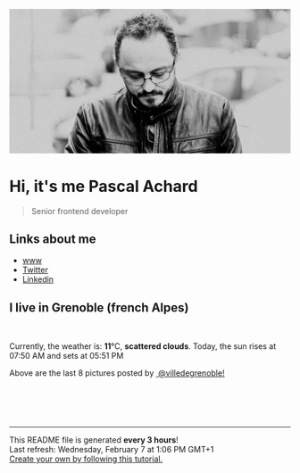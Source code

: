 ![Pascal Achard](./images/photo-pascal-achard.jpg)
# Hi, it's me Pascal Achard
> Senior frontend developer

## Links about me
- [www](https://www.pascal-achard.com)
- [Twitter](https://twitter.com/botmaster)
- [Linkedin](http://www.linkedin.com/in/pascal-achard)


## I live in Grenoble (french Alpes)
<img src="https://openweathermap.org/img/wn/03d@2x.png" alt="">

Currently, the weather is: **11**°C, **scattered clouds**.
Today, the sun rises at 07:50 AM and sets at 05:51 PM

Above are the last 8 pictures posted by <a href="https://www.instagram.com/villedegrenoble/" target="_blank"><img alt="" src="https://upload.wikimedia.org/wikipedia/commons/thumb/e/e7/Instagram_logo_2016.svg/1024px-Instagram_logo_2016.svg.png" width="20"/> @villedegrenoble!</a>

<p style="display: flex; flex-wrap: wrap; gap: 20px;">
        <img src="https://cdn1.picuki.com/hosted-by-instagram/q/0exhNuNYnjBcaS3SYdxKjf8F2vJ1Wg5SZ60STLepjSVmIR1vLHOapZA0mpCj4yRwKwVlASuRYzti4ostWF9XDT17PkzcSLeJRT9R6qyYUOmgvDdm9JBhnb82KHQZYn6r%7C%7CsopVmKpNWwSDv5PHL%7C%7Clo7gX5v%7C%7CsbCgEpjuSKrVCkGZTjse3TO9%7C%7C2pYf5%7C%7CHSv1izv9QpcmkazXgpdAd4+pvlpDk1VOCtIc17q7VySKNBicMCv6K91Sa8H2QkaHp%7C%7CECKet8XCkONFui3rSzY57zz2F%7C%7C99EEIdvlqztEsdt6h5r6iqHr9O6N8A%7C%7CIPlVGleGWlvqklPv6XslHPaSkGI%7C%7CmIUwGPRn+T8J7gprsigdcy8U%7C%7CnF%7C%7CjnGN+HaGpxgfCM1L9fsYlnmLNmvD5FIkd5OTtRW0lydvTeZZ4bf0URQQjpP3mLeL8ZSFKzKgpCq8UjDiznT+AVoxZjt.jpeg" alt="" width="200"/>
        <img src="https://cdn1.picuki.com/hosted-by-instagram/q/0exhNuNYnjBcaS3SYdxKjf8F2vJ1Wg9SZ60STLepjSVmIR1vLHOapZA0mpCl6yRxIwVgFDeSYzti4Y0vVV1VDT19PkXdTLKOTD9W7qWRU+nN1Ddg%7C%7CZ9hkr41K3IeYX+r98suVAmYdSgIGaYDG7uo+qhT5aGuO1lQpTb9d7JGmC4E5ZObS6olhMF4pJ2Jg3Tt%7C%7C9kiJzJE5m4vMAQrptqO52hEX%7C%7CD+O8BnsaBwVLYBxMQK5qnRlSaHEmw+Jj8uR3agtIj+kOYA2DrZfy0p6nevT%7C%7C4sDnRHogWyuEF3t4gj1aSNBdxuiekZkIH2bSAEXG428Fk71p26qCDMa2is4EhX2j3+2JrkXPQD97vEIqCwceK84wXhO5zELaJhbD9cJLmFdxGObfa1BZ8Uw81AFKUeh2GU9ie7IOPH6BF8EyF1miOKHYd0SPmR%7C%7CqSU2F+BpSu0r1AQwuqxfbtV2Xdsqtaarwl+JCqTJp8Zbmbzn28sEeFTeLqVxpyHPrwU.jpeg" alt="" width="200"/>
        <img src="https://cdn1.picuki.com/hosted-by-instagram/q/0exhNuNYnjBcaS3SYdxKjf8F2vJ1Wg9SZ60STLepjSVmIR1vLHOapZA0mpCj4yRwKwVlASuRYzti548sUFpRCz18O0HaTbOKRThd6qSeUe7N2zZn%7C%7CZ5klbc9K3AYZX+r8MYoUAmYdSgIGaYDG7uo%7C%7CesJ%7C%7CPnucjcFrjOMNbRKmDdttdCwFahlza4lsfe4kx2xu5xncG114WNxahlw5OLUqQUCSKnjMcF6saR5UvoPjsBRpr2gmCG2GGM5b295BTGS9IjOkqg8iyDXdzQspjD3EO8EIU8hjl246kYC4IoLrIawDZ85+MZg55jTc21BWmhm+jVBocW+xzTvSUGI%7C%7CgVRwGKOlf7kNPEu+8WgGtKbcY7z9AjSQbX6H6FHD10DFPOOV1boDdrnLMsOuo9hBtFf9QqF9R7oRbfWjxQ3CzAX1WGoWLMhZdvb+6GnzWTZhmDWolRuxJo=.jpeg" alt="" width="200"/>
        <img src="https://cdn1.picuki.com/hosted-by-instagram/q/0exhNuNYnjBcaS3SYdxKjf8F2vJ1Wg9SZ60STLepjSVmIR1vLHOapZA0mpCl6yRxIwVgFDeSYzti4I4iV1pQDz19PULdT7OKTDxc6qyaUObN0jNm8J5glrkyL3EdYnKm%7C%7C8csUAmYdSgIGaYDG7uo+qhT5aGuO1lQpzaEW+oR9z5G7NCnV6xhz580r6GDhx+oucoyIDND%7C%7CHg1JU46o9CUqTUHGsv+MfF3pLUqF+dVzPgL6NDhkyblP14bLGFWHzyssabgp9EAtzDFWXM9%7C%7C2z6ZoYKfk9OlnSaljcQ9I8titj1edgr0PkHsqHURGM4VGly+jl0ucGTsyDaRmqExmxm+nn92IbkX+QXsbrBYKC5EIjNgnONbbLcQ%7C%7CYZG3UHXayGbH7aA8OZDO9wgaIYFdN23HiB6Ci%7C%7CRpPN9UFLLzMfjWe+IaB8TKu75b+b8WP21zrIrwJmxpmYLOIKm30bzcuO1hVyfSGeB5sab2I=.jpeg" alt="" width="200"/>
        <img src="https://cdn1.picuki.com/hosted-by-instagram/q/0exhNuNYnjBcaS3SYdxKjf8F2vJ1Wg9SZ60STLepjSVmIR1vLHOapZA0mpCj4yRwKwVlASuRYzti548qVVRRDD17PEHXTLGLTDtd66SYVeajvDFv%7C%7CZ5pnbw3KXEaY3am9ccqUGapNWwSDv5PHL%7C%7Clo7gX5v%7C%7CsbCgEpjuSKrVCkGZTjse3TO9%7C%7C2pYf5%7C%7CHSv1izv9QpcmkazXgpdAd4+pvlpDk1VOCtIc17q7VySKNBicMCv6K81Sa8H2QkaHp%7C%7CECKet8XCkONFui3rSzY57zz2F%7C%7C59EEIdvlqztEsWu6Ujn5GyB7wgzt8A6Y%7C%7C4WVMjGWlvqklPv6XslHPaSkGI%7C%7CmIUwGPRn+T8J7gprsigdcy8U%7C%7CjN4zDuOIXNRYNCC2kiLPDMUVToeaKRUc1OzqhCN8pq7gab2wroIZjO4xlQQjpP3mLeL8YpEqTOgpCq8UjDiznT+AVoxZjt.jpeg" alt="" width="200"/>
        <img src="https://cdn1.picuki.com/hosted-by-instagram/q/0exhNuNYnjBcaS3SYdxKjf8F2vJ1Wg5SZ60STLepjSVmIR1vLHOapZA0mpCl6yRxIwVgFDeSYzti54kvWFtQDj19PUPXTbGKSzxc5q6cUO3N0TBk9JNgl7swLHUYbHSt88cuUAmYdSgIGaYDG7uo+qhT5aGuO1lQpTb9d7JGmC4E5ZObS6olhMF4pJ2Jg3Tt%7C%7C9kiJzJE5m4vMAQrptqO52lEX%7C%7CD+O8BnsaBwVLYBxMQK5qnRlSaHEmw+Jj8uQXagtIj+kOYA2CbGfRoA0XTxZaU4DnRH1FKEpEJ3t4gj1aSNBdxuiekZkIH2bSAEXG428Fk71p26qCDMa2is4EhX2j3+2JrkX+QP97v6JumyYdi74SvDeZ76E6JhbD9cJLmFdxGObfa1BZ8Uw81AFKUeh2GU9iWLTqes1wEgNjAHkQCHKbFEc9yZ3qeN1n%7C%7CC0xOKtw4Ch8%7C%7CjbIcJ62pb8cGarwl+JCqTJp8cbRLzn28sEeFTeLqVxpyHPrwU.jpeg" alt="" width="200"/>
        <img src="https://cdn1.picuki.com/hosted-by-instagram/q/0exhNuNYnjBcaS3SYdxKjf8F2vJ1Wg9SZ60STLepjSVmIR1vLHOapZA0mpCl6yRxIwVgFDeSYzti54kvWFhYDj19PUPYSryNTDxc56mZVebN2jVk85JgkLcxKn0ZY3+q9sIoUgmYdSgIGaYDG7uo+qhT5aGuO1lQpTb9d7JGmC4E5ZObS6olhMF4pJ2Jg3Tt%7C%7C9kiJzJE5m4vMAQrptqO52hEX%7C%7CD+O8BnsaBwVLYBxMQK5qnRlSaHEmw+Jj8uRHagtIj+kOYA2Hu5cWAizjClbLMaDnQhzF2hgQB3t4gj1aSNBdxuiekZkIH2bSAEXG428Fk71p26qCDMa2is4EhX2j3+2JrkX%7C%7CQTvLj6BKewT%7C%7CLz4TvheZ%7C%7C6NaFhfD9cJLmFdxGObfa1BZ8Uw81AFKUeh2GU9iSUQYPG0EdUBxRvlzucK5lIaMSP7ISs533ckw6g9x0txcaQS4ZSm2dJ48yKrwl+JCqTJp8Yamfzn28sEeFTeLqVxpyHPrwU.jpeg" alt="" width="200"/>
        <img src="https://cdn1.picuki.com/hosted-by-instagram/q/0exhNuNYnjBcaS3SYdxKjf8F2vJ1Wg5SZ60STLepjSVmIR1vLHOapZA0mpCl6yRxIwVgFDeSYzti54koV11UAz19PUPdTbGBRD9S762YV+fN2jBn95VmlrwzK3UfbHet9cQqOzjYMTIfQeoEH%7C%7Cbx7a8Koru5A2MGo1zRMrBC0GAG4fy3UPI7mslm3ayEv0PxtpcyKzNe92U1aUospYmX+XQJWPr5PN1gpKZlR7pCicgIrdDgmBq7EHl3Kj4oUQ+RubTOl+1evwzwdQARrTasY6oaFxQa2WCfgVA0toFzqaqTZY49zt8ZkIH2CmUEXTE86kEomZOClCLOYGWW1EZLnk3J6+acRvkxiI%7C%7CddN65Uo%7C%7CG6ACVQ7vVDJR9GCkrRa%7C%7CyHQ2RI%7C%7Ca0UIUM0IRHQage6H+z0iqIe76g4ydrCh9GriSIAbxJVdzK+%7C%7Cig5SHcqWqe915qpMe1f4FQ%7C%7CVENyMLL5gMmLynlXZwYbRWQ5l4hLc1JdeOQnM2BP74=.jpeg" alt="" width="200"/>
</p>

------------
<p>This README file is generated <b>every 3 hours</b>!
    <br />Last refresh: Wednesday, February 7 at 1:06 PM GMT+1
    <br /><a href="https://medium.com/@th.guibert/how-to-create-a-self-updating-readme-md-for-your-github-profile-f8b05744ca91">Create your own by following this tutorial.</a>
</p>
<p><a href="https://github.com/botmaster/botmaster/actions/workflows/main.yaml"><img alt="" src="https://github.com/botmaster/botmaster/actions/workflows/main.yaml/badge.svg" /></a></p>


